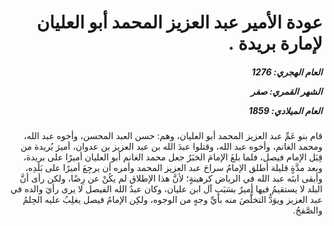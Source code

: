 <h1 dir="rtl">عودة الأمير عبد العزيز المحمد أبو العليان لإمارة بريدة .</h1>

<h5 dir="rtl">العام الهجري:  1276

الشهر القمري: صفر

العام الميلادي: 1859</h5>

<p dir="rtl">قام بنو عَمِّ عبد العزيز المحمد أبو العليان، وهم: حسن العبد المحسن، وأخوه عبد الله، ومحمد الغانم، وأخوه عبد الله، وقتلوا عبدَ الله بن عبد العزيز بن عدوان، أميرَ بُريدة من قِبَل الإمام فيصل، فلما بلغَ الإمامَ الخبَرُ جعل محمد الغانم أبو العليان أميرًا على بريدة، وبعد مدَّةٍ قليلة أطلق الإمامُ سراحَ عبد العزيز المحمد وأمره أن يرجِعَ أميرًا على بَلَدِه، وأبقى ابنَه عبد الله في الرياض كرهينةٍ؛ لأنَّ هذا الإطلاق لم يكُنْ عن رِضًا، ولكن رأى أنَّ البلد لا يستقيمُ فيها أميرٌ بسَبَبِ آل ابن عليان، وكان عبدُ الله الفيصل لا يرى رأيَ والده في عبد العزيز ويوَدُّ التخلُّصَ منه بأيِّ وجهٍ من الوجوه، ولكِن الإمامُ فيصل يغلِبُ عليه الحِلمُ والصَّفحُ.</p></br>

